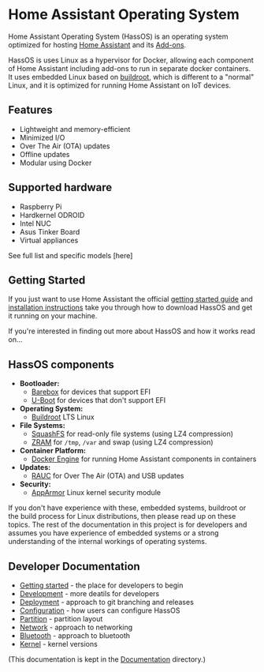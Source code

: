 # Home Assistant Operating System

Home Assistant Operating System (HassOS) is an operating system optimized for hosting [Home Assistant](https://www.home-assistant.io) and its [Add-ons](https://www.home-assistant.io/addons/).

HassOS is uses Linux as a hypervisor for Docker, allowing each component of Home Assistant including add-ons to run in separate docker containers. It uses embedded Linux based on [buildroot](https://buildroot.org/), which is different to a "normal" Linux, and it is optimized for running Home Assistant on IoT devices.

## Features

- Lightweight and memory-efficient
- Minimized I/O
- Over The Air (OTA) updates
- Offline updates
- Modular using Docker

## Supported hardware

- Raspberry Pi
- Hardkernel ODROID
- Intel NUC
- Asus Tinker Board
- Virtual appliances

See full list and specific models [here]

## Getting Started

If you just want to use Home Assistant the official [getting started guide](https://www.home-assistant.io/getting-started/) and [installation instructions](https://www.home-assistant.io/hassio/installation/) take you through how to download HassOS and get it running on your machine.

If you're interested in finding out more about HassOS and how it works read on...

## HassOS components

- **Bootloader:**
  - [Barebox](https://barebox.org/) for devices that support EFI
  - [U-Boot](https://www.denx.de/wiki/U-Boot) for devices that don't support EFI
- **Operating System:**
  - [Buildroot](https://buildroot.org/) LTS Linux
- **File Systems:**
  - [SquashFS](https://www.kernel.org/doc/Documentation/filesystems/squashfs.txt) for read-only file systems (using LZ4 compression)
  - [ZRAM](https://www.kernel.org/doc/Documentation/blockdev/zram.txt) for `/tmp`, `/var` and swap (using LZ4 compression)
- **Container Platform:**
  - [Docker Engine](https://docs.docker.com/engine/) for running Home Assistant components in containers
- **Updates:**
  - [RAUC](https://rauc.io/) for Over The Air (OTA) and USB updates
- **Security:**
  - [AppArmor](https://apparmor.net/) Linux kernel security module

If you don't have experience with these, embedded systems, buildroot or the build process for Linux distributions, then please read up on these topics. The rest of the documentation in this project is for developers and assumes you have experience of embedded systems or a strong understanding of the internal workings of operating systems.

## Developer Documentation



* [Getting started](./Documentation/getting_started_development.md) - the place for developers to begin
* [Development](./Documentation/getting_started_development.md) - more deatils for developers
* [Deployment](./Documentation/deployment.md) - approach to git branching and releases
* [Configuration](./Documentation/configuration.md) - how users can configure HassOS
* [Partition](./Documentation/partition.md) - partition layout
* [Network](./Documentation/network.md) - approach to networking
* [Bluetooth](./Documentation/bluetooth.md) - approach to bluetooth
* [Kernel](./Documentation/kernel.md) - kernel versions



(This documentation is kept in the [Documentation](./Documentation) directory.)
